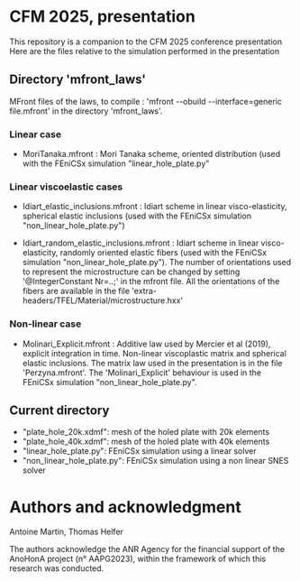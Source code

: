 # CFM 2025, presentation

This repository is a companion to the CFM 2025 conference presentation
Here are the files relative to the simulation performed in the presentation

## Directory 'mfront_laws'

MFront files of the laws, to compile : 'mfront --obuild --interface=generic file.mfront' in the directory 'mfront_laws'.

### Linear case

 - MoriTanaka.mfront : Mori Tanaka scheme, oriented distribution (used with the FEniCSx simulation "linear_hole_plate.py"
 
### Linear viscoelastic cases

 - Idiart_elastic_inclusions.mfront : Idiart scheme in linear visco-elasticity, spherical elastic inclusions (used with the FEniCSx simulation "non_linear_hole_plate.py")
 
 - Idiart_random_elastic_inclusions.mfront : Idiart scheme in linear visco-elasticity, randomly oriented elastic fibers (used with the FEniCSx simulation "non_linear_hole_plate.py"). The number of orientations used to represent the microstructure can be changed by setting '@IntegerConstant Nr=..;' in the mfront file. All the orientations of the fibers are available in the file 'extra-headers/TFEL/Material/microstructure.hxx'

### Non-linear case

 - Molinari_Explicit.mfront : Additive law used by Mercier et al (2019), explicit integration in time. Non-linear viscoplastic matrix and spherical elastic inclusions. The matrix law used in the presentation is in the file 'Perzyna.mfront'. The 'Molinari_Explicit' behaviour is used in the FEniCSx simulation "non_linear_hole_plate.py".
 
## Current directory

 - "plate_hole_20k.xdmf": mesh of the holed plate with 20k elements
 - "plate_hole_40k.xdmf": mesh of the holed plate with 40k elements
 - "linear_hole_plate.py": FEniCSx simulation using a linear solver
 - "non_linear_hole_plate.py": FEniCSx simulation using a non linear SNES solver

# Authors and acknowledgment

Antoine Martin, Thomas Helfer

The authors acknowledge the ANR Agency for the financial support of the AnoHonA project (n° AAPG2023),
within the framework of which this research was conducted.

